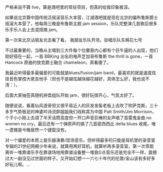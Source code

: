 严格来说不算 live，算是酒吧里的常驻项目，但真的给我印象极深。

如果说北京算中国传统泛摇滚音乐大本营，江湖酒吧就是现在北京的偏布鲁斯爵士摇滚大本营了，他每周三晚是布鲁斯主题 jam session，乐队完整演几首歌后很多乐手乐人会上去混搭搞 jam。

第一次来北京沾朋友光去看了看， 我朋友乐队开场，驻唱乐队东棉花七号

不过最重要的，当晚从主唱到三大件每个位置我内心都有个巨牛逼的人出现，他们刚好搭在一起，一首 BBKing 出名的电声芝加哥布鲁斯 the thrill is gone，一首 Hancock 原曲的放克爵士融合 chameleon，真看傻了。

我最近听得最多最偏爱的可能就是blues/fusion/jam band，最喜欢的就是速度炫技音色掌控大佬吉他手（但也不是越炫越快越花越好，具体怎么好，我也说不清：）。

后面大家抽签真随机拼盘组队开始 jam，很好玩很开心，气氛太好了。

随便说说，看着仙风道骨但又很平易近人的灰发发髻老板上去吹了吹萨克斯，三十多岁气势极足的神婆吟诗流胖姐姐我们戏称其为中国 Patt Smith/Jim Morrison，个子小小刚上去调了半天话筒高度但一开口声音巨棒的女声唱了首雷鬼金曲 no women no cry，最后还有一个弹原声的搞了几首密西西比 delta blues 收尾，唯一遗憾是今晚居然一个键盘没有。


对一个偏爱的本质上是乐器演奏/现场音乐，但听得最多的只能是耳机里的录音室专辑的21世纪网瘾少年来说，就算用再好耳机，就算听再多录音室，第一次零距离听一堆靠谱乐手在靠谱场地用靠谱设备整一堆我G点音乐还是完全不一样，震撼过大一副没见过世面的样子。又开始幻想一一六七十年代的伦敦/金山该有多好多好玩儿啊。...